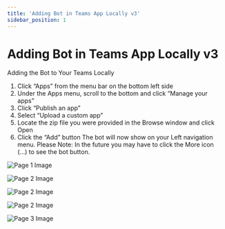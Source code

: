 ```yaml
---
title: 'Adding Bot in Teams App Locally v3'
sidebar_position: 1
---
```



# Adding Bot in Teams App Locally v3

Adding the Bot to Your Teams Locally
1. Click “Apps” from the menu bar on the bottom left side
2. Under the Apps menu, scroll to the bottom and click “Manage your apps”
3. Click “Publish an app”
4. Select “Upload a custom app”
5. Locate the zip file you were provided in the Browse window and click Open
6. Click the “Add” button
The bot will now show on your Left navigation menu. Please Note: In the future you may have to click
the More icon (…) to see the bot button.

![Page 1 Image](/img/reference/images/Adding-Bot-in-Teams-App-Locally-v3_page1_3.png)

![Page 2 Image](/img/reference/images/Adding-Bot-in-Teams-App-Locally-v3_page2_2.png)

![Page 2 Image](/img/reference/images/Adding-Bot-in-Teams-App-Locally-v3_page2_3.png)

![Page 2 Image](/img/reference/images/Adding-Bot-in-Teams-App-Locally-v3_page2_4.png)

![Page 3 Image](/img/reference/images/Adding-Bot-in-Teams-App-Locally-v3_page3_2.png)
